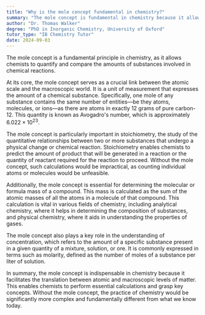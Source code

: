 ```yaml
---
title: "Why is the mole concept fundamental in chemistry?"
summary: "The mole concept is fundamental in chemistry because it allows chemists to quantify and compare amounts of substances in chemical reactions."
author: "Dr. Thomas Walker"
degree: "PhD in Inorganic Chemistry, University of Oxford"
tutor_type: "IB Chemistry Tutor"
date: 2024-09-03
---
```


The mole concept is a fundamental principle in chemistry, as it allows chemists to quantify and compare the amounts of substances involved in chemical reactions.

At its core, the mole concept serves as a crucial link between the atomic scale and the macroscopic world. It is a unit of measurement that expresses the amount of a chemical substance. Specifically, one mole of any substance contains the same number of entities—be they atoms, molecules, or ions—as there are atoms in exactly 12 grams of pure carbon-12. This quantity is known as Avogadro's number, which is approximately $6.022 \times 10^{23}$.

The mole concept is particularly important in stoichiometry, the study of the quantitative relationships between two or more substances that undergo a physical change or chemical reaction. Stoichiometry enables chemists to predict the amount of product that will be generated in a reaction or the quantity of reactant required for the reaction to proceed. Without the mole concept, such calculations would be impractical, as counting individual atoms or molecules would be unfeasible.

Additionally, the mole concept is essential for determining the molecular or formula mass of a compound. This mass is calculated as the sum of the atomic masses of all the atoms in a molecule of that compound. This calculation is vital in various fields of chemistry, including analytical chemistry, where it helps in determining the composition of substances, and physical chemistry, where it aids in understanding the properties of gases.

The mole concept also plays a key role in the understanding of concentration, which refers to the amount of a specific substance present in a given quantity of a mixture, solution, or ore. It is commonly expressed in terms such as molarity, defined as the number of moles of a substance per liter of solution.

In summary, the mole concept is indispensable in chemistry because it facilitates the translation between atomic and macroscopic levels of matter. This enables chemists to perform essential calculations and grasp key concepts. Without the mole concept, the practice of chemistry would be significantly more complex and fundamentally different from what we know today.
    